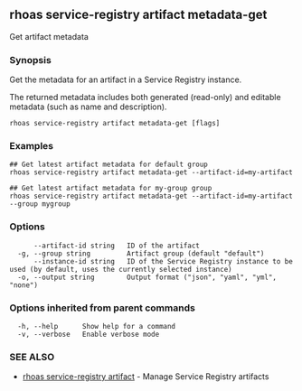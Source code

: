 ## rhoas service-registry artifact metadata-get

Get artifact metadata

### Synopsis

Get the metadata for an artifact in a Service Registry instance.

The returned metadata includes both generated (read-only) and editable metadata (such as name and description).


```
rhoas service-registry artifact metadata-get [flags]
```

### Examples

```
## Get latest artifact metadata for default group
rhoas service-registry artifact metadata-get --artifact-id=my-artifact

## Get latest artifact metadata for my-group group
rhoas service-registry artifact metadata-get --artifact-id=my-artifact --group mygroup

```

### Options

```
      --artifact-id string   ID of the artifact
  -g, --group string         Artifact group (default "default")
      --instance-id string   ID of the Service Registry instance to be used (by default, uses the currently selected instance)
  -o, --output string        Output format ("json", "yaml", "yml", "none")
```

### Options inherited from parent commands

```
  -h, --help      Show help for a command
  -v, --verbose   Enable verbose mode
```

### SEE ALSO

* [rhoas service-registry artifact](rhoas_service-registry_artifact.md)	 - Manage Service Registry artifacts

